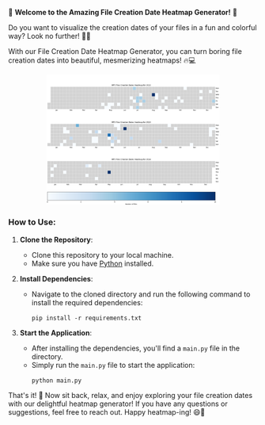 🎉 **Welcome to the Amazing File Creation Date Heatmap Generator!** 🎉

Do you want to visualize the creation dates of your files in a fun and colorful way? Look no further! 📅🌈

With our File Creation Date Heatmap Generator, you can turn boring file creation dates into beautiful, mesmerizing heatmaps! 🔥💻

<div style="text-align:center">
<img src="img/img.png" alt="Visualization of folder statistics" width="350">
</div>

### How to Use:
1. **Clone the Repository**:
   - Clone this repository to your local machine.
   - Make sure you have [Python](https://www.python.org/downloads/) installed.

2. **Install Dependencies**:
   - Navigate to the cloned directory and run the following command to install the required dependencies:
     ```
     pip install -r requirements.txt
     ```

3. **Start the Application**:
   - After installing the dependencies, you'll find a `main.py` file in the directory.
   - Simply run the `main.py` file to start the application:
     ```
     python main.py
     ```

That's it! 🚀 Now sit back, relax, and enjoy exploring your file creation dates with our delightful heatmap generator! If you have any questions or suggestions, feel free to reach out. Happy heatmap-ing! 😄🎨
